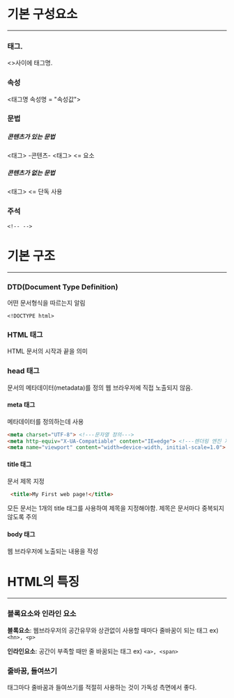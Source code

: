 # 기본 구성요소
---
### 태그.
<>사이에 태그명.
### 속성
<태그명 속성명 = "속성값">
### 문법
##### 콘텐츠가 있는 문법
<태그> -콘텐츠- <태그> <= 요소
##### 콘텐츠가 없는 문법
<태그> <= 단독 사용
### 주석
```
<!-- -->
```
# 기본 구조
---
### DTD(Document Type Definition)
어떤 문서형식을 따르는지 알림
```
<!DOCTYPE html>
```
### HTML 태그
HTML 문서의 시작과 끝을 의미
### head 태그
문서의 메타데이터(metadata)를 정의
웹 브라우저에 직접 노출되지 않음.
#### meta 태그
메타데이터를 정의하는데 사용
``` html
<meta charset="UTF-8"> <!---문자열 정의--->
<meta http-equiv="X-UA-Compatiable" content="IE=edge"> <!---렌더링 엔진 지정--->
<meta name="viewport" content="width=device-width, initial-scale=1.0"> <!---화면 너비를 맞추기 위함--->
```
#### title 태그
문서 제목 지정
``` html
 <title>My First web page!</title>
```
모든 문서는 1개의 title 태그를 사용하여 제목을 지정해야함.
제목은 문서마다 중복되지 않도록 주의

#### body 태그
웹 브라우저에 노출되는 내용을 작성

# HTML의 특징
---
### 블록요소와 인라인 요소
**블록요소**: 웹브라우저의 공간유무와 상관없이 사용할 때마다 줄바꿈이 되는 태그
ex)``` <hn>, <p> ```

**인라인요소**: 공간이 부족할 때만 줄 바꿈되는 태그
ex) ``` <a>, <span> ```
### 줄바꿈, 들여쓰기
태그마다 줄바꿈과 들여쓰기를 적절히 사용하는 것이 가독성 측면에서 좋다.